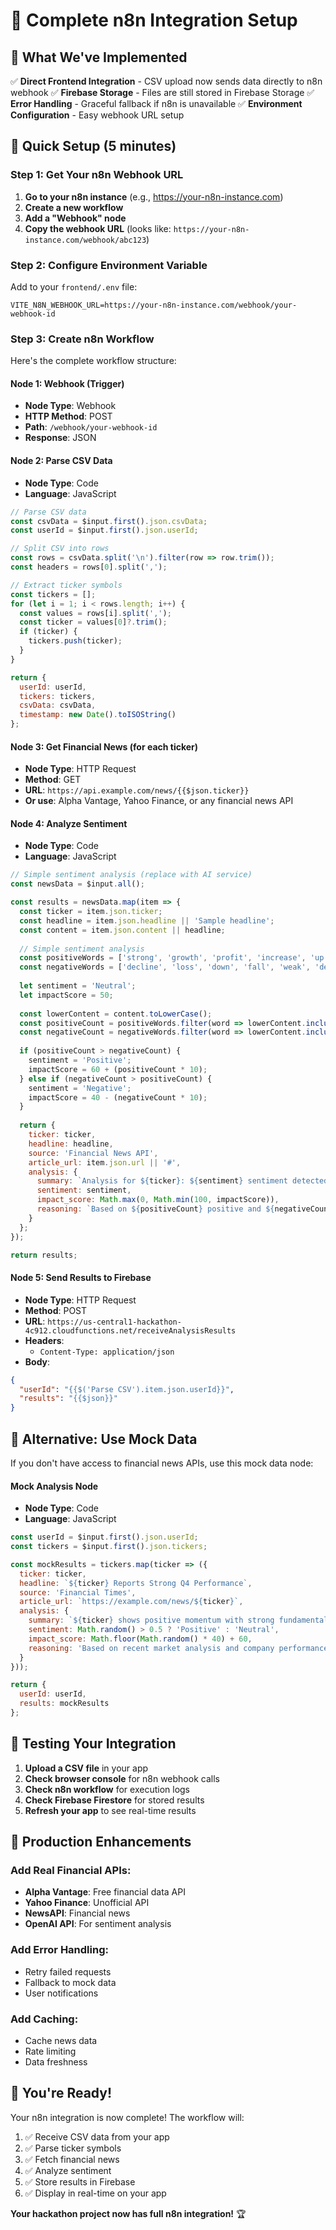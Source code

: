 # 🔗 Complete n8n Integration Setup

## 🎯 What We've Implemented

✅ **Direct Frontend Integration** - CSV upload now sends data directly to n8n webhook
✅ **Firebase Storage** - Files are still stored in Firebase Storage
✅ **Error Handling** - Graceful fallback if n8n is unavailable
✅ **Environment Configuration** - Easy webhook URL setup

## 🚀 Quick Setup (5 minutes)

### Step 1: Get Your n8n Webhook URL

1. **Go to your n8n instance** (e.g., https://your-n8n-instance.com)
2. **Create a new workflow**
3. **Add a "Webhook" node**
4. **Copy the webhook URL** (looks like: `https://your-n8n-instance.com/webhook/abc123`)

### Step 2: Configure Environment Variable

Add to your `frontend/.env` file:
```env
VITE_N8N_WEBHOOK_URL=https://your-n8n-instance.com/webhook/your-webhook-id
```

### Step 3: Create n8n Workflow

Here's the complete workflow structure:

#### Node 1: Webhook (Trigger)
- **Node Type**: Webhook
- **HTTP Method**: POST
- **Path**: `/webhook/your-webhook-id`
- **Response**: JSON

#### Node 2: Parse CSV Data
- **Node Type**: Code
- **Language**: JavaScript
```javascript
// Parse CSV data
const csvData = $input.first().json.csvData;
const userId = $input.first().json.userId;

// Split CSV into rows
const rows = csvData.split('\n').filter(row => row.trim());
const headers = rows[0].split(',');

// Extract ticker symbols
const tickers = [];
for (let i = 1; i < rows.length; i++) {
  const values = rows[i].split(',');
  const ticker = values[0]?.trim();
  if (ticker) {
    tickers.push(ticker);
  }
}

return {
  userId: userId,
  tickers: tickers,
  csvData: csvData,
  timestamp: new Date().toISOString()
};
```

#### Node 3: Get Financial News (for each ticker)
- **Node Type**: HTTP Request
- **Method**: GET
- **URL**: `https://api.example.com/news/{{$json.ticker}}`
- **Or use**: Alpha Vantage, Yahoo Finance, or any financial news API

#### Node 4: Analyze Sentiment
- **Node Type**: Code
- **Language**: JavaScript
```javascript
// Simple sentiment analysis (replace with AI service)
const newsData = $input.all();

const results = newsData.map(item => {
  const ticker = item.json.ticker;
  const headline = item.json.headline || 'Sample headline';
  const content = item.json.content || headline;
  
  // Simple sentiment analysis
  const positiveWords = ['strong', 'growth', 'profit', 'increase', 'up', 'rise'];
  const negativeWords = ['decline', 'loss', 'down', 'fall', 'weak', 'decrease'];
  
  let sentiment = 'Neutral';
  let impactScore = 50;
  
  const lowerContent = content.toLowerCase();
  const positiveCount = positiveWords.filter(word => lowerContent.includes(word)).length;
  const negativeCount = negativeWords.filter(word => lowerContent.includes(word)).length;
  
  if (positiveCount > negativeCount) {
    sentiment = 'Positive';
    impactScore = 60 + (positiveCount * 10);
  } else if (negativeCount > positiveCount) {
    sentiment = 'Negative';
    impactScore = 40 - (negativeCount * 10);
  }
  
  return {
    ticker: ticker,
    headline: headline,
    source: 'Financial News API',
    article_url: item.json.url || '#',
    analysis: {
      summary: `Analysis for ${ticker}: ${sentiment} sentiment detected`,
      sentiment: sentiment,
      impact_score: Math.max(0, Math.min(100, impactScore)),
      reasoning: `Based on ${positiveCount} positive and ${negativeCount} negative indicators`
    }
  };
});

return results;
```

#### Node 5: Send Results to Firebase
- **Node Type**: HTTP Request
- **Method**: POST
- **URL**: `https://us-central1-hackathon-4c912.cloudfunctions.net/receiveAnalysisResults`
- **Headers**: 
  - `Content-Type: application/json`
- **Body**:
```json
{
  "userId": "{{$('Parse CSV').item.json.userId}}",
  "results": "{{$json}}"
}
```

## 🔧 Alternative: Use Mock Data

If you don't have access to financial news APIs, use this mock data node:

#### Mock Analysis Node
- **Node Type**: Code
- **Language**: JavaScript
```javascript
const userId = $input.first().json.userId;
const tickers = $input.first().json.tickers;

const mockResults = tickers.map(ticker => ({
  ticker: ticker,
  headline: `${ticker} Reports Strong Q4 Performance`,
  source: 'Financial Times',
  article_url: `https://example.com/news/${ticker}`,
  analysis: {
    summary: `${ticker} shows positive momentum with strong fundamentals`,
    sentiment: Math.random() > 0.5 ? 'Positive' : 'Neutral',
    impact_score: Math.floor(Math.random() * 40) + 60,
    reasoning: 'Based on recent market analysis and company performance'
  }
}));

return {
  userId: userId,
  results: mockResults
};
```

## 🎯 Testing Your Integration

1. **Upload a CSV file** in your app
2. **Check browser console** for n8n webhook calls
3. **Check n8n workflow** for execution logs
4. **Check Firebase Firestore** for stored results
5. **Refresh your app** to see real-time results

## 🚀 Production Enhancements

### Add Real Financial APIs:
- **Alpha Vantage**: Free financial data API
- **Yahoo Finance**: Unofficial API
- **NewsAPI**: Financial news
- **OpenAI API**: For sentiment analysis

### Add Error Handling:
- Retry failed requests
- Fallback to mock data
- User notifications

### Add Caching:
- Cache news data
- Rate limiting
- Data freshness

## 🎉 You're Ready!

Your n8n integration is now complete! The workflow will:
1. ✅ Receive CSV data from your app
2. ✅ Parse ticker symbols
3. ✅ Fetch financial news
4. ✅ Analyze sentiment
5. ✅ Store results in Firebase
6. ✅ Display in real-time on your app

**Your hackathon project now has full n8n integration!** 🏆
